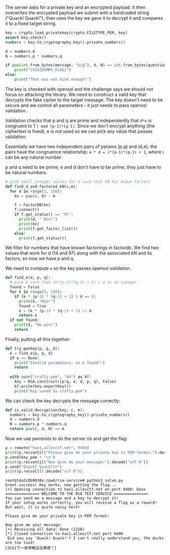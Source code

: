 
The server asks for a private key and an encrypted payload. It then overwrites the encrypted payload we submit with a hardcoded string ("Quack! Quack!"), then uses the key we gave it to decrypt it and compares it to a fixed target string.

```python
key = crypto.load_privatekey(crypto.FILETYPE_PEM, key)
assert key.check()
numbers = key.to_cryptography_key().private_numbers()

d = numbers.d
N = numbers.p * numbers.q

if pow(int.from_bytes(message, "big"), d, N) == int.from_bytes(question_to_ask, "big"):
    print("CSCG{DUMMY_FLAG}")
else:
    print("That was not kind enough!")
```

The key is checked with openssl and the challenge says we should not focus on attacking the library.
We need to construct a valid key that decrypts the fake cipher to the target message.
The key doesn't need to be secure and we control all parameters - it just needs to pass openssl validation.

Validation checks that p and q are prime and independently that `d*e` is congruent to 1 `| mod (p-1)*(q-1)`.
Since we don't encrypt anything (the ciphertext is fixed), e is not used so we can pick any value that passes validation.

Essentially we have two independent pairs of params (p,q) and (d,e); the pairs have the congruence relationship:
`e * d = i*(p-1)*(q-1) + 1`, where i can be any natural number.

p and q need to be prime; e and d don't have to be prime, they just have to be natural numbers.

```python
# pick small integer values for d such that kN has known factors
def find_d_and_factored_kN(c,m):
  for d in range(3, 100):
    kn = pow(c, d) - m 

    f = FactorDB(kn)
    f.connect()
    if f.get_status() == 'FF':
      print(d, " Win!")  
      print(kn)
      print(f.get_factor_list())
    else:
      print(f.get_status())
```

We filter for numbers that have known factorings in factordb. We find two values that work for d (14 and 97) along with the associated kN and its factors, so now we have p and q.

We need to compute `e` so the key passes openssl validation.

```python
def find_e(d, p, q):
  # pick k such that (k*(p-1)*(q-1) + 1) / d is an integer
  found = False
  for k in range(3, 100):
    if (k * (p-1) * (q-1) + 1) % d == 0:
      print(k, "Win!")
      found = True
      e = (k * (p-1) * (q-1) + 1) // d
      return e
  if not found:
    print(d, "No win!")
    return
```

Finally, putting all this together:

```python
def try_genkey(p, q, d):  
  e = find_e(p, q, d)
  if e == None:
    print("Invalid parameters, no e found!")
    return
  
  with open("crafty.pem", "wb") as kf:
    key = RSA.construct((p*q, e, d, p, q), False)
    kf.write(key.exportKey())
    print("Key saved as crafty.pem")
```

We can check the key decrypts the message correctly:

```python
def is_valid_decryption(key, c, m):
  numbers = key.to_cryptography_key().private_numbers()
  d = numbers.d
  N = numbers.p * numbers.q
  return pow(c, d, N) == m
```

Now we use pwntools to do the server i/o and get the flag:

```python
p = remote("hax1.allesctf.net", 9400)
print(p.recvuntil("Please give me your private key in PEM format:").decode("utf-8"))
p.send(key_pem + "\n")  
print(p.recvuntil("Now give me your message:").decode("utf-8"))
p.send("Quack? Quack?\n")
print(p.recvall().decode("utf-8"))
```

```console
root@14a2c8b9938e:/pwd/rsa-service# python3 solve.py
Great success! Key works, now getting the flag...
[+] Opening connection to hax1.allesctf.net on port 9400: Done
=============== WELCOME TO THE RSA TEST SERVICE ===============
You can send me a message and a key to decrypt it!
If your setup works correctly, you will receive a flag as a reward!
But wait, it is quite noisy here!

Please give me your private key in PEM format:

Now give me your message:
[+] Receiving all data: Done (122B)
[*] Closed connection to hax1.allesctf.net port 9400
 Did you say 'Quack! Quack!'? I can't really understand you, the ducks are too loud!
CSCG{下一家烤鴨店在哪裡？}
```